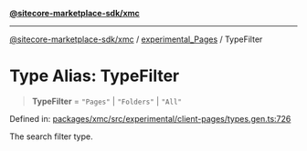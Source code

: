 [**@sitecore-marketplace-sdk/xmc**](../../../../README.md)

***

[@sitecore-marketplace-sdk/xmc](../../../../README.md) / [experimental\_Pages](../README.md) / TypeFilter

# Type Alias: TypeFilter

> **TypeFilter** = `"Pages"` \| `"Folders"` \| `"All"`

Defined in: [packages/xmc/src/experimental/client-pages/types.gen.ts:726](https://github.com/Sitecore/marketplace-sdk/blob/main/packages/xmc/src/experimental/client-pages/types.gen.ts#L726)

The search filter type.
